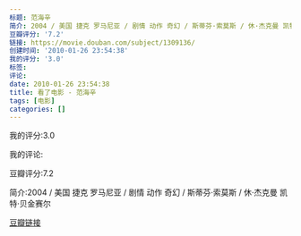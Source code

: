 ```yaml
---
标题: 范海辛
简介: 2004 / 美国 捷克 罗马尼亚 / 剧情 动作 奇幻 / 斯蒂芬·索莫斯 / 休·杰克曼 凯特·贝金赛尔
豆瓣评分: '7.2'
链接: https://movie.douban.com/subject/1309136/
创建时间: '2010-01-26 23:54:38'
我的评分: '3.0'
标签:
评论:
date: 2010-01-26 23:54:38
title: 看了电影 - 范海辛
tags: [电影]
categories: []
---
```


我的评分:3.0

我的评论:

豆瓣评分:7.2

简介:2004 / 美国 捷克 罗马尼亚 / 剧情 动作 奇幻 / 斯蒂芬·索莫斯 / 休·杰克曼 凯特·贝金赛尔

[豆瓣链接](https://movie.douban.com/subject/1309136/)

